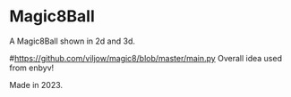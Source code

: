 # Magic8Ball
A Magic8Ball shown in 2d and 3d.

#https://github.com/viljow/magic8/blob/master/main.py
Overall idea used from enbyv!

Made in 2023.
